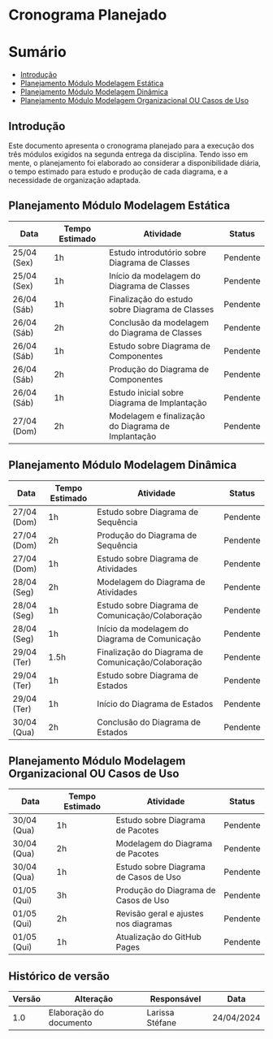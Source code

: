 # Cronograma Planejado

# Sumário
- [Introdução](#Introdução)
- [Planejamento Módulo Modelagem Estática](#Planejamento-Módulo-Modelagem-Estática)
- [Planejamento Módulo Modelagem Dinâmica](#Planejamento-Módulo-Modelagem-Dinâmica)
- [Planejamento Módulo Modelagem Organizacional OU Casos de Uso](#Planejamento-Módulo-Modelagem-Organizacional-OU-Casos-de=Uso)

## Introdução

Este documento apresenta o cronograma planejado para a execução dos três módulos exigidos na segunda entrega da disciplina. Tendo isso em mente, o planejamento foi elaborado ao considerar a disponibilidade diária, o tempo estimado para estudo e produção de cada diagrama, e a necessidade de organização adaptada.

## Planejamento Módulo Modelagem Estática

| Data         | Tempo Estimado | Atividade                                                              | Status     |
|--------------|----------------|------------------------------------------------------------------------|------------|
| 25/04 (Sex)  | 1h             | Estudo introdutório sobre Diagrama de Classes                          | Pendente   |
| 25/04 (Sex)  | 1h             | Início da modelagem do Diagrama de Classes                             | Pendente   |
| 26/04 (Sáb)  | 1h             | Finalização do estudo sobre Diagrama de Classes                        | Pendente   |
| 26/04 (Sáb)  | 2h             | Conclusão da modelagem do Diagrama de Classes                          | Pendente   |
| 26/04 (Sáb)  | 1h             | Estudo sobre Diagrama de Componentes                                   | Pendente   |
| 26/04 (Sáb)  | 2h             | Produção do Diagrama de Componentes                                    | Pendente   |
| 26/04 (Sáb)  | 1h             | Estudo inicial sobre Diagrama de Implantação                           | Pendente   |
| 27/04 (Dom)  | 2h             | Modelagem e finalização do Diagrama de Implantação                     | Pendente   |


## Planejamento Módulo Modelagem Dinâmica

| Data         | Tempo Estimado | Atividade                                                              | Status     |
|--------------|----------------|------------------------------------------------------------------------|------------|
| 27/04 (Dom)  | 1h             | Estudo sobre Diagrama de Sequência                                     | Pendente   |
| 27/04 (Dom)  | 2h             | Produção do Diagrama de Sequência                                      | Pendente   |
| 27/04 (Dom)  | 1h             | Estudo sobre Diagrama de Atividades                                    | Pendente   |
| 28/04 (Seg)  | 2h             | Modelagem do Diagrama de Atividades                                    | Pendente   |
| 28/04 (Seg)  | 1h             | Estudo sobre Diagrama de Comunicação/Colaboração                       | Pendente   |
| 28/04 (Seg)  | 1h             | Início da modelagem do Diagrama de Comunicação                         | Pendente   |
| 29/04 (Ter)  | 1.5h           | Finalização do Diagrama de Comunicação/Colaboração                     | Pendente   |
| 29/04 (Ter)  | 1h             | Estudo sobre Diagrama de Estados                                       | Pendente   |
| 29/04 (Ter)  | 1h             | Início do Diagrama de Estados                                          | Pendente   |
| 30/04 (Qua)  | 2h             | Conclusão do Diagrama de Estados                                       | Pendente   |


## Planejamento Módulo Modelagem Organizacional OU Casos de Uso

| Data         | Tempo Estimado | Atividade                                                              | Status     |
|--------------|----------------|------------------------------------------------------------------------|------------|
| 30/04 (Qua)  | 1h             | Estudo sobre Diagrama de Pacotes                                       | Pendente   |
| 30/04 (Qua)  | 2h             | Modelagem do Diagrama de Pacotes                                       | Pendente   |
| 30/04 (Qua)  | 1h             | Estudo sobre Diagrama de Casos de Uso                                  | Pendente   |
| 01/05 (Qui)  | 3h             | Produção do Diagrama de Casos de Uso                                   | Pendente   |
| 01/05 (Qui)  | 2h             | Revisão geral e ajustes nos diagramas                                  | Pendente   |
| 01/05 (Qui)  | 1h             | Atualização do GitHub Pages                                            | Pendente   |


## Histórico de versão

| Versão | Alteração | Responsável | Data |
| - | - | - | - |
| 1.0 | Elaboração do documento| Larissa Stéfane | 24/04/2024 |
